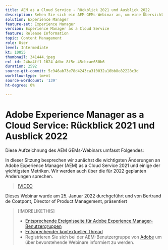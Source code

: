```yaml
---
title: AEM as a Cloud Service - Rückblick 2021 und Ausblick 2022
description: Sehen Sie sich ein AEM GEMs-Webinar an, um eine Übersicht über AEM as a Cloud Service im Jahr 2021 zu erhalten. Verschaffen Sie sich auch einen Überblick darüber, was für 2022 geplant ist.
solution: Experience Manager
feature-set: Experience Manager
version: Experience Manager as a Cloud Service
feature: Release Information
topic: Content Management
role: User
level: Intermediate
kt: 10055
thumbnail: 341444.jpeg
exl-id: 24ba4ff1-1624-4dbc-8f5e-45cbcae650b6
duration: 2592
source-git-commit: 5c946ab73e78d4243ca310032a10bb8e82228c3d
workflow-type: tm+mt
source-wordcount: '139'
ht-degree: 0%

---
```


# Adobe Experience Manager as a Cloud Service: Rückblick 2021 und Ausblick 2022

Diese Aufzeichnung des AEM GEMs-Webinars umfasst Folgendes:

In dieser Sitzung besprechen wir zunächst die wichtigsten Änderungen an Adobe Experience Manager (AEM) as a Cloud Service 2021 und einige der wichtigsten Metriken. Wir werden auch über die für 2022 geplanten Änderungen sprechen.

>[!VIDEO](https://video.tv.adobe.com/v/341444/?quality=12&learn=on)

Dieses Webinar wurde am 25. Januar 2022 durchgeführt und von Bertrand de Coatpont, Director of Product Management, präsentiert

>[!MORELIKETHIS]
>
>* [Entsprechende Ereignisseite für Adobe Experience Manager-Benutzergruppen](https://experienceleaguecommunities.adobe.com/t5/adobe-experience-manager-blogs/aem-gems-adobe-experience-manager-aem-as-a-cloud-service-2021/ba-p/437266?profile.language=de)
>* [Entsprechender kontextueller Thread](https://adobe.ly/3rqbSOz)
>* Registrieren Sie sich bei der AEM-Benutzergruppe von [Adobe](https://aem-augs.adobe.com/) um über bevorstehende Webinare informiert zu werden.
